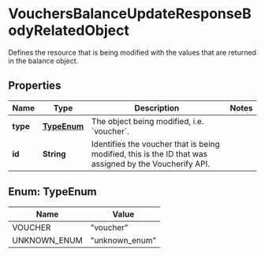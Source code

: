 

# VouchersBalanceUpdateResponseBodyRelatedObject

Defines the resource that is being modified with the values that are returned in the balance object.

## Properties

| Name | Type | Description | Notes |
|------------ | ------------- | ------------- | -------------|
|**type** | [**TypeEnum**](#TypeEnum) | The object being modified, i.e. &#x60;voucher&#x60;. |  |
|**id** | **String** | Identifies the voucher that is being modified, this is the ID that was assigned by the Voucherify API. |  |



## Enum: TypeEnum

| Name | Value |
|---- | -----|
| VOUCHER | &quot;voucher&quot; |
| UNKNOWN_ENUM | &quot;unknown_enum&quot; |



